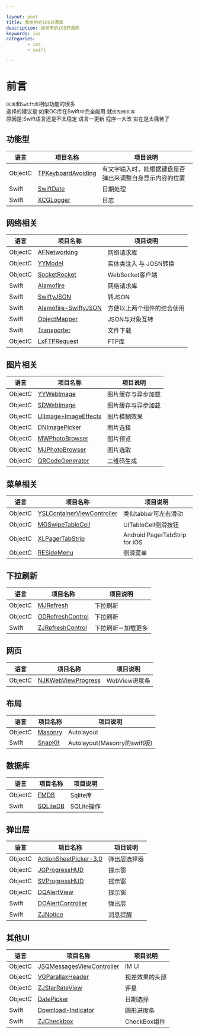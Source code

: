```yaml
---

layout: post
title: 我常用的iOS开源库
description: 我常用的iOS开源库
keywords: ios
categories: 
        - ios
        - swift

---
```


# 前言

`OC库`和`Swift库`相似功能的很多   
选择的建议是:如果OC库在Swift中完全能用 就`优先用OC库`  
原因是:Swift语言还是不太稳定 语言一更新 程序一大改 实在是太痛苦了

## 功能型

|语言|项目名称|项目说明|
|-----|-----|-----|
|ObjectC|[TPKeyboardAvoiding](https://github.com/michaeltyson/TPKeyboardAvoiding)|有文字输入时，能根据键盘是否弹出来调整自身显示内容的位置|
|Swift|[SwiftDate](https://github.com/malcommac/SwiftDate)|日期处理|
|Swift|[XCGLogger](https://github.com/DaveWoodCom/XCGLogger)|日志|


## 网络相关

|语言|项目名称|项目说明|
|-----|-----|-----|
|ObjectC|[AFNetworking](https://github.com/AFNetworking/AFNetworking)|网络请求库|
|ObjectC|[YYModel](https://github.com/ibireme/YYModel)|实体类注入 与 JOSN转换|
|ObjectC|[SocketRocket](https://github.com/facebook/SocketRocket)|WebSocket客户端|
|Swift|[Alamofire](https://github.com/Alamofire/Alamofire)|网络请求库|
|Swift|[SwiftyJSON](https://github.com/SwiftyJSON/SwiftyJSON)|转JSON|
|Swift|[Alamofire-SwiftyJSON](https://github.com/SwiftyJSON/Alamofire-SwiftyJSON)|方便以上两个组件的结合使用|
|Swift|[ObjectMapper](https://github.com/Hearst-DD/ObjectMapper)|JSON与对象互转|
|Swift|[Transporter](https://github.com/nghialv/Transporter)|文件下载|
|ObjectC|[LxFTPRequest](https://github.com/DeveloperLx/LxFTPRequest)|FTP库|

## 图片相关

|语言|项目名称|项目说明|
|-----|-----|-----|
|ObjectC|[YYWebImage](https://github.com/ibireme/YYWebImage)|图片缓存与异步加载|
|ObjectC|[SDWebImage](https://github.com/rs/SDWebImage)|图片缓存与异步加载|
|ObjectC|[UIImage+ImageEffects](https://github.com/psvmc/UIImage-ImageEffects)|图片模糊效果|
|ObjectC|[DNImagePicker](https://github.com/AwesomeDennis/DNImagePicker)|图片选择|
|ObjectC|[MWPhotoBrowser](https://github.com/mwaterfall/MWPhotoBrowser)|图片预览|
|ObjectC|[MJPhotoBrowser](https://github.com/Sunnyyoung/MJPhotoBrowser)|图片选取|
|ObjectC|[QRCodeGenerator](https://github.com/psvmc/QRCodeGenerator)|二维码生成|

## 菜单相关

|语言|项目名称|项目说明|
|-----|-----|-----|
|ObjectC|[YSLContainerViewController](https://github.com/y-hryk/YSLContainerViewController)|类似tabbar可左右滑动|
|ObjectC|[MGSwipeTableCell](https://github.com/MortimerGoro/MGSwipeTableCell)|UITableCell侧滑按钮|
|ObjectC|[XLPagerTabStrip](https://github.com/xmartlabs/XLPagerTabStrip)| Android PagerTabStrip for iOS |
|ObjectC|[RESideMenu](https://github.com/romaonthego/RESideMenu)|侧滑菜单|


## 下拉刷新

|语言|项目名称|项目说明|
|-----|-----|-----|
|ObjectC|[MJRefresh](https://github.com/CoderMJLee/MJRefresh)|下拉刷新|
|ObjectC|[ODRefreshControl](https://github.com/Sephiroth87/ODRefreshControl)|下拉刷新|
|Swift|[ZJRefreshControl](https://github.com/psvmc/ZJRefreshControl)|下拉刷新－加载更多|

## 网页

|语言|项目名称|项目说明|
|-----|-----|-----|
|ObjectC|[NJKWebViewProgress](https://github.com/ninjinkun/NJKWebViewProgress)|WebView进度条|

## 布局

|语言|项目名称|项目说明|
|-----|-----|-----|
|ObjectC|[Masonry](https://github.com/SnapKit/Masonry)|Autolayout|
|Swift|[SnapKit](https://github.com/SnapKit/SnapKit)|Autolayout(Masonry的swift版)|


## 数据库

|语言|项目名称|项目说明|
|-----|-----|-----|
|ObjectC|[FMDB](https://github.com/ccgus/fmdb)|Sqlite库|
|Swift|[SQLiteDB](https://github.com/psvmc/SQLiteDB_Swift)|SQLite操作|

## 弹出层

|语言|项目名称|项目说明|
|-----|-----|-----|
|ObjectC|[ActionSheetPicker-3.0](https://github.com/skywinder/ActionSheetPicker-3.0)| 弹出层选择器 |
|ObjectC|[JGProgressHUD](https://github.com/JonasGessner/JGProgressHUD)|提示窗|
|ObjectC|[SVProgressHUD ](https://github.com/SVProgressHUD/SVProgressHUD)|提示窗|
|ObjectC|[DQAlertView](https://github.com/dinhquan/DQAlertView)|提示窗|
|Swift|[DOAlertController](https://github.com/okmr-d/DOAlertController)|弹出层|
|Swift|[ZJNotice](https://github.com/psvmc/ZJNotice)|消息提醒|


## 其他UI

|语言|项目名称|项目说明|
|-----|-----|-----|
|ObjectC|[JSQMessagesViewController](https://github.com/jessesquires/JSQMessagesViewController)|IM UI|
|ObjectC|[VGParallaxHeader](https://github.com/stoprocent/VGParallaxHeader)|视差效果的头部|
|ObjectC|[ZJStarRateView](https://github.com/psvmc/ZJStarRateView)|评星|
|ObjectC|[DatePicker](https://github.com/OrigHeart/DatePicker)|日期选择|
|Swift|[Download-Indicator](https://github.com/MaheshRS/Download-Indicator)|圆形进度条|
|Swift|[ZJCheckbox](https://github.com/psvmc/ZJCheckbox)|CheckBox组件|

